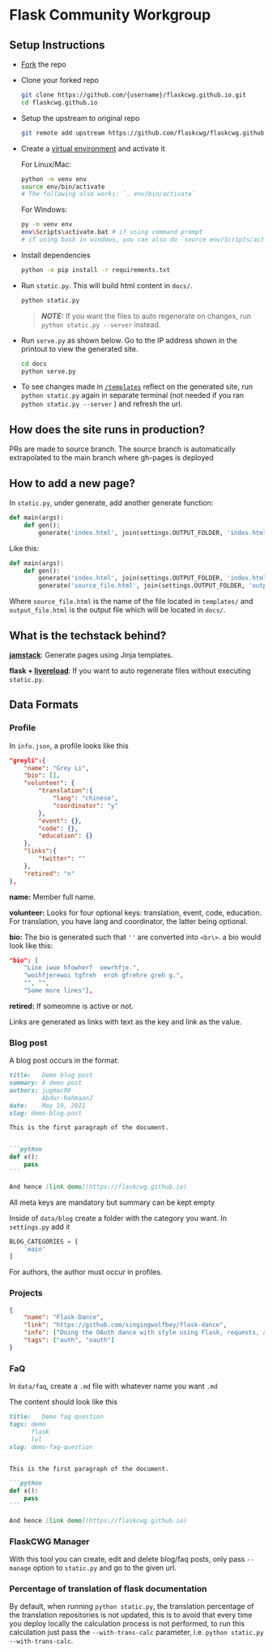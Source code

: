 # Flask Community Workgroup

## Setup Instructions

* [Fork](https://github.com/flaskcwg/flaskcwg.github.io/fork) the repo

* Clone your forked repo

    ```bash
    git clone https://github.com/{username}/flaskcwg.github.io.git
    cd flaskcwg.github.io
    ```

* Setup the upstream to original repo

    ```bash
    git remote add upstream https://github.com/flaskcwg/flaskcwg.github.io.git
    ```

* Create a [virtual environment](https://docs.python.org/3/tutorial/venv.html) and activate it

    For Linux/Mac:

    ```bash
    python -m venv env
    source env/bin/activate
    # The following also works: `. env/bin/activate`
    ```

    For Windows:

    ```bash
    py -m venv env
    env\Scripts\activate.bat # if using command prompt
    # if using bash in windows, you can also do `source env/Scripts/activate`
    ```

* Install dependencies

    ```bash
    python -m pip install -r requirements.txt
    ```

* Run `static.py`. This will build html content in `docs/`.

    ```bash
    python static.py
    ```

    > ***_NOTE:_*** If you want the files to auto regenerate on changes, run `python static.py --server` instead.

* Run `serve.py` as shown below. Go to the IP address shown in the printout to view the generated site.

    ```bash
    cd docs
    python serve.py
    ```

* To see changes made in [`/templates`](/templates) reflect on the generated site, run `python static.py` again in separate terminal (not needed if you ran `python static.py --server` ) and refresh the url.

## How does the site runs in production?

PRs are made to source branch. The source branch is automatically extrapolated to the main branch where gh-pages is deployed

## How to add a new page?

In `static.py`, under generate, add another generate function:

```python
def main(args):
    def gen():
        generate('index.html', join(settings.OUTPUT_FOLDER, 'index.html'), **context)
```

Like this:

```python
def main(args):
    def gen():
        generate('index.html', join(settings.OUTPUT_FOLDER, 'index.html'), **context)
        generate('source_file.html', join(settings.OUTPUT_FOLDER, 'output_file.html'), **context)
```

Where `source_file.html` is the name of the file located in `templates/` and `output_file.html` is the output file which will be located in `docs/`.

## What is the techstack behind?

**[jamstack](https://pypi.org/project/jamstack)**: Generate pages using Jinja templates.

**flask + [livereload](https://pypi.org/project/livereload/)**: If you want to auto regenerate files without executing `static.py`.


## Data Formats


### Profile

In `info.json`, a profile looks like this

```json
"greyli":{
    "name": "Grey Li",
    "bio": [],
    "volunteer": {
        "translation":{
            "lang": "chinese",
            "coordinator": "y"
        },
        "event": {},
        "code": {},
        "education": {}
    },
    "links":{
        "twitter": ""
    },
    "retired": "n"
},
```

**name:** Member full name.

**volunteer:** Looks for four optional keys: translation, event, code, education.
For translation, you have lang and coordinator, the latter being optional.

**bio:** The bio is generated such that `''` are converted into `<br\>`. a bio would look like this:


```json
"bio": [
    "Line iwue hfowherf  oewrhfje.",
    "woihfjerewoi tgfreh  eroh gfrehre greh g.",
    "", "",
    "Some more lines"],
```

**retired:** If someomne is active or not.

Links are generated as links with text as the key and link as the value.

### Blog post

A blog post occurs in the format:

````md
title:   Demo blog post
summary: A demo post
authors: jugmac00
         Abdur-RahmaanJ
date:    May 19, 2021
slug: demo-blog-post

This is the first paragraph of the document.


```python
def x():
    pass
```

And hence [link demo](https://flaskcwg.github.io)
````

All meta keys are mandatory but summary can be kept empty

Inside of `data/blog` create a folder with the category you want. In `settings.py` add it

```python
BLOG_CATEGORIES = [
    'main'
]
```

For authors, the author must occur in profiles.

### Projects

```json
{
    "name": "Flask-Dance",
    "link": "https://github.com/singingwolfboy/flask-dance",
    "info": ["Doing the OAuth dance with style using Flask, requests, and oauthlib."],
    "tags": ["auth", "oauth"]
}
```

### FaQ

In `data/faq`, create a `.md` file with whatever name you want `.md`

The content should look like this


````md
title:   Demo faq question
tags: demo
      flask
      lol
slug: demo-faq-question


This is the first paragraph of the document.

```python
def x():
    pass
```

And hence [link demo](https://flaskcwg.github.io)
````

### FlaskCWG Manager

With this tool you can create, edit and delete blog/faq posts, only pass `--manage` option to `static.py` and go to the given url.

### Percentage of translation of flask documentation

By default, when running `python static.py`, the translation percentage of the translation repositories is not updated, this is to avoid that every time you deploy locally the calculation process is not performed, to run this calculation just pass the `--with-trans-calc` parameter, i.e. `python static.py --with-trans-calc`.
